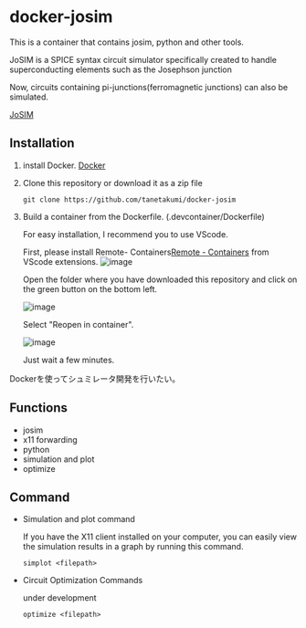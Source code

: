 # docker-josim

This is a container that contains josim, python and other tools.

JoSIM is a SPICE syntax circuit simulator specifically created to handle superconducting elements such as the Josephson junction

Now, circuits containing pi-junctions(ferromagnetic junctions) can also be simulated.

[JoSIM](https://github.com/JoeyDelp/JoSIM)

## Installation

1.  install Docker.   [Docker](https://www.docker.com/)

2.  Clone this repository or download it as a zip file
    ```
    git clone https://github.com/tanetakumi/docker-josim
    ```

3.  Build a container from the Dockerfile. (.devcontainer/Dockerfile)
    
    For easy installation, I recommend you to use VScode.
    
    First, please install Remote- Containers[Remote - Containers](https://code.visualstudio.com/docs/remote/containers) from VScode extensions.
    ![image](https://user-images.githubusercontent.com/75787495/146673520-c86cc686-21ef-4cdd-a06e-8edb493877ce.png)
    
    Open the folder where you have downloaded this repository and click on the green button on the bottom left.
    
    ![image](https://user-images.githubusercontent.com/75787495/146674126-021c88c3-8ce1-4b29-b6b6-87ce5271460e.png)

    Select "Reopen in container".
    
    ![image](https://user-images.githubusercontent.com/75787495/146674076-fbd9f7ea-b333-428b-ad3e-62f2d246bbd6.png)
    
    Just wait a few minutes.

Dockerを使ってシュミレータ開発を行いたい。

## Functions

- josim
- x11 forwarding
- python
- simulation and plot
- optimize

## Command

- Simulation and plot command

    If you have the X11 client installed on your computer, you can easily view the simulation results in a graph by running this command.
    ```
    simplot <filepath>
    ```

- Circuit Optimization Commands

    under development
    ```
    optimize <filepath>
    ```
